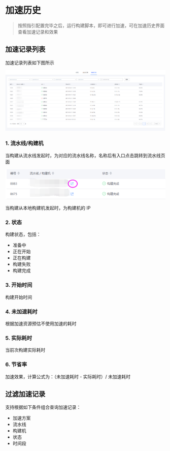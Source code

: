 # 加速历史

> 按照指引配置完毕之后，运行构建脚本，即可进行加速，可在加速历史界面查看加速记录和效果

## 加速记录列表

加速记录列表如下图所示

![img](../assets/build_history.png)

### 1. 流水线/构建机<br/>

当构建从流水线发起时，为对应的流水线名称，名称后有入口点击跳转到流水线页面<br/>

![img](../assets/view_pipeline.png)

当构建从本地构建机发起时，为构建机的 IP<br/>

### 2. 状态

构建状态，包括：

- 准备中
- 正在开始
- 正在构建
- 构建失败
- 构建完成

### 3. 开始时间

构建开始时间

### 4. 未加速耗时

根据加速资源预估不使用加速的耗时

### 5. 实际耗时

当前次构建实际耗时

### 6. 节省率

加速效果，计算公式为：（未加速耗时 - 实际耗时）/ 未加速耗时

## 过滤加速记录

支持根据如下条件组合查询加速记录：

- 加速方案
- 流水线
- 构建机
- 状态
- 时间段

